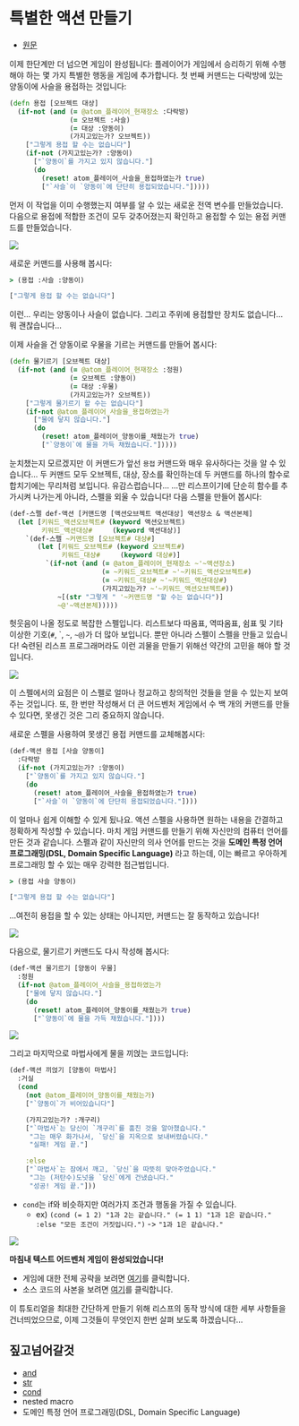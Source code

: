 
# 특별한 액션 만들기

- [원문](https://www.lisperati.com/actions.html)

이제 한단계만 더 넘으면 게임이 완성됩니다: 플레이어가 게임에서 승리하기 위해 수행해야 하는 몇 가지 특별한 행동을 게임에 추가합니다. 
 첫 번째 커맨드는 다락방에 있는 양동이에 사슬을 용접하는 것입니다:

``` clojure
(defn 용접 [오브젝트 대상]
  (if-not (and (= @atom_플레이어_현재장소 :다락방)
               (= 오브젝트 :사슬)
               (= 대상 :양동이)
               (가지고있는가? 오브젝트))
    ["그렇게 용접 할 수는 없습니다"]
    (if-not (가지고있는가? :양동이)
      ["`양동이`를 가지고 있지 않습니다."]
      (do
        (reset! atom_플레이어_사슬을_용접하였는가 true)
        ["`사슬`이 `양동이`에 단단히 용접되었습니다."]))))
```


먼저 이 작업을 이미 수행했는지 여부를 알 수 있는 새로운 전역 변수를 만들었습니다. 다음으로 용접에 적합한 조건이 모두 갖추어졌는지 확인하고 용접할 수 있는 용접 커맨드를 만들었습니다.

![](../res/weld.jpg)

새로운 커맨드를 사용해 봅시다:

``` clojure
> (용접 :사슬 :양동이)

["그렇게 용접 할 수는 없습니다"]
```

이런... 우리는 양동이나 사슬이 없습니다. 그리고 주위에 용접할만 장치도 없습니다... 뭐 괜찮습니다...

이제 사슬을 건 양동이로 우물을 기르는 커맨드를 만들어 봅시다:


``` clojure
(defn 물기르기 [오브젝트 대상]
  (if-not (and (= @atom_플레이어_현재장소 :정원)
               (= 오브젝트 :양동이)
               (= 대상 :우물)
               (가지고있는가? 오브젝트))
    ["그렇게 물기르기 할 수는 없습니다"]
    (if-not @atom_플레이어_사슬을_용접하였는가
      ["물에 닿지 않습니다."]
      (do
        (reset! atom_플레이어_양동이를_채웠는가 true)
        ["`양동이`에 물을 가득 채웠습니다."]))))
```

눈치챘는지 모르겠지만 이 커맨드가 앞선 `용접` 커맨드와 매우 유사하다는 것을 알 수 있습니다... 두 커맨드 모두 오브젝트, 대상, 장소를 확인하는데 두 커맨드를 하나의 함수로 합치기에는 무리처럼 보입니다. 유감스럽습니다... ...만 리스프이기에 단순히 함수를 추가시켜 나가는게 아니라, 스펠을 외울 수 있습니다! 다음 스펠을 만들어 봅시다:

``` clojure
(def-스펠 def-액션 [커맨드명 [액션오브젝트 액션대상] 액션장소 & 액션본체]
  (let [키워드_액션오브젝트# (keyword 액션오브젝트)
        키워드_액션대상#     (keyword 액션대상)]
    `(def-스펠 ~커맨드명 [오브젝트# 대상#]
       (let [키워드_오브젝트# (keyword 오브젝트#)
             키워드_대상#     (keyword 대상#)]
         `(if-not (and (= @atom_플레이어_현재장소 ~'~액션장소)
                       (= ~키워드_오브젝트# ~'~키워드_액션오브젝트#)
                       (= ~키워드_대상# ~'~키워드_액션대상#)
                       (가지고있는가? ~'~키워드_액션오브젝트#))
            ~[(str "그렇게 " '~커맨드명 "할 수는 없습니다")]
            ~@'~액션본체)))))
```

 헛웃음이 나올 정도로 복잡한 스펠입니다. 리스트보다 따옴표, 역따옴표, 쉼표 및 기타 이상한 기호(`#`, \`, `~`, `~@`)가 더 많아 보입니다.
 뿐만 아니라 스펠이 스펠을 만들고 있습니다!
 숙련된 리스프 프로그래머라도 이런 괴물을 만들기 위해선 약간의 고민을 해야 할 것입니다.

![](../res/game_action.jpg)


 이 스펠에서의 요점은 이 스펠로 얼마나 정교하고 창의적인 것들을 얻을 수 있는지 보여주는 것입니다.
 또, 한 번만 작성해서 더 큰 어드벤처 게임에서 수  백 개의 커맨드를 만들 수 있다면, 못생긴 것은 그리 중요하지 않습니다.

새로운 스펠을 사용하여 못생긴 용접 커맨드를 교체해봅시다:

``` clojure
(def-액션 용접 [사슬 양동이]
  :다락방
  (if-not (가지고있는가? :양동이)
    ["`양동이`를 가지고 있지 않습니다."]
    (do
      (reset! atom_플레이어_사슬을_용접하였는가 true)
      ["`사슬`이 `양동이`에 단단히 용접되었습니다."])))
```

이 얼마나 쉽게 이해할 수 있게 됬나요. 액션 스펠을 사용하면 원하는 내용을 간결하고 정확하게 작성할 수 있습니다. 마치 게임 커맨드를 만들기 위해 자신만의 컴퓨터 언어를 만든 것과 같습니다.
 스펠과 같이 자신만의 의사 언어를 만드는 것을 **도메인 특정 언어 프로그래밍(DSL, Domain Specific Language)** 라고 하는데, 이는 빠르고 우아하게 프로그래밍 할 수 있는 매우 강력한 접근법입니다.

``` clojure
> (용접 사슬 양동이)

["그렇게 용접 할 수는 없습니다"]
```

...여전히 용접을 할 수 있는 상태는 아니지만, 커맨드는 잘 동작하고 있습니다!

![](../res/dunk.jpg)


다음으로, 물기르기 커맨드도 다시 작성해 봅시다:

``` clojure
(def-액션 물기르기 [양동이 우물]
  :정원
  (if-not @atom_플레이어_사슬을_용접하였는가
    ["물에 닿지 않습니다."]
    (do
      (reset! atom_플레이어_양동이를_채웠는가 true)
      ["`양동이`에 물을 가득 채웠습니다."])))  
```

![](../res/splash.jpg)


그리고 마지막으로 마법사에게 물을 끼얹는 코드입니다:

``` clojure
(def-액션 끼얹기 [양동이 마법사]
  :거실
  (cond
    (not @atom_플레이어_양동이를_채웠는가)
    ["`양동이`가 비어있습니다"]

    (가지고있는가? :개구리)
    ["`마법사`는 당신이 `개구리`를 훔친 것을 알아챘습니다."
     "그는 매우 화가나서, `당신`을 지옥으로 보내버렸습니다."
     "실패! 게임 끝."]

    :else
    ["`마법사`는 잠에서 깨고, `당신`을 따뜻히 맞아주었습니다."
     "그는 (저탄수)도넛을 `당신`에게 건냈습니다."
     "성공! 게임 끝."]))
```

- `cond`는 if와 비슷하지만 여러가지 조건과 행동을 가질 수 있습니다.
  - ex) `(cond (= 1 2) "1과 2는 같습니다." (= 1 1) "1과 1은 같습니다." :else "모든 조건이 거짓입니다.")` -> `"1과 1은 같습니다."`

![](../res/donut.jpg)


**마침내 텍스트 어드벤처 게임이 완성되었습니다!**

- 게임에 대한 전체 공략을 보려면 [여기](./09_cheat.md)를 클릭합니다.
- 소스 코드의 사본을 보려면 [여기](../code/src/spel.clj)를 클릭합니다.

이 튜토리얼을 최대한 간단하게 만들기 위해 리스프의 동작 방식에 대한 세부 사항들을 건너띄었으므로, 이제 그것들이 무엇인지 한번 살펴 보도록 하겠습니다...

## 짚고넘어갈것

- [and](https://clojuredocs.org/clojure.core/and)
- [str](https://clojuredocs.org/clojure.core/str)
- [cond](https://clojuredocs.org/clojure.core/cond)
- nested macro
- 도메인 특정 언어 프로그래밍(DSL, Domain Specific Language)
